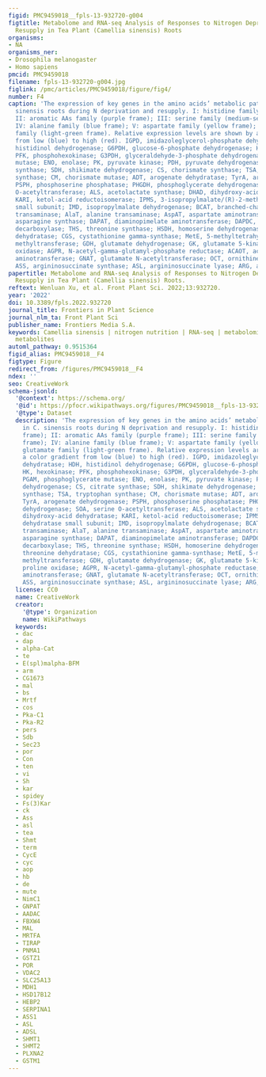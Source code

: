 ```yaml
---
figid: PMC9459018__fpls-13-932720-g004
figtitle: Metabolome and RNA-seq Analysis of Responses to Nitrogen Deprivation and
  Resupply in Tea Plant (Camellia sinensis) Roots
organisms:
- NA
organisms_ner:
- Drosophila melanogaster
- Homo sapiens
pmcid: PMC9459018
filename: fpls-13-932720-g004.jpg
figlink: /pmc/articles/PMC9459018/figure/fig4/
number: F4
caption: 'The expression of key genes in the amino acids’ metabolic pathway in C.
  sinensis roots during N deprivation and resupply. I: histidine family (pink frame);
  II: aromatic AAs family (purple frame); III: serine family (medium-sea-green frame);
  IV: alanine family (blue frame); V: aspartate family (yellow frame); VI: glutamate
  family (light-green frame). Relative expression levels are shown by a color gradient
  from low (blue) to high (red). IGPD, imidazoleglycerol-phosphate dehydratase; HDH,
  histidinol dehydrogenase; G6PDH, glucose-6-phosphate dehydrogenase; HK, hexokinase;
  PFK, phosphohexokinase; G3PDH, glyceraldehyde-3-phosphate dehydrogenase; PGAM, phosphoglycerate
  mutase; ENO, enolase; PK, pyruvate kinase; PDH, pyruvate dehydrogenase; CS, citrate
  synthase; SDH, shikimate dehydrogenase; CS, chorismate synthase; TSA, tryptophan
  synthase; CM, chorismate mutase; ADT, arogenate dehydratase; TyrA, arogenate dehydrogenase;
  PSPH, phosphoserine phosphatase; PHGDH, phosphoglycerate dehydrogenase; SOA, serine
  O-acetyltransferase; ALS, acetolactate synthase; DHAD, dihydroxy-acid dehydratase;
  KARI, ketol-acid reductoisomerase; IPMS, 3-isopropylmalate/(R)-2-methylmalate dehydratase
  small subunit; IMD, isopropylmalate dehydrogenase; BCAT, branched-chain-amino-acid
  transaminase; AlaT, alanine transaminase; AspAT, aspartate aminotransferase; ASN,
  asparagine synthase; DAPAT, diaminopimelate aminotransferase; DAPDC, diaminopimelate
  decarboxylase; THS, threonine synthase; HSDH, homoserine dehydrogenase; THAL, threonine
  dehydratase; CGS, cystathionine gamma-synthase; MetE, 5-methyltetrahydropteroyltriglutamate-homocysteine
  methyltransferase; GDH, glutamate dehydrogenase; GK, glutamate 5-kinase; POX, proline
  oxidase; AGPR, N-acetyl-gamma-glutamyl-phosphate reductase; ACAOT, acetylornithine
  aminotransferase; GNAT, glutamate N-acetyltransferase; OCT, ornithine carbamoyltransferase;
  ASS, argininosuccinate synthase; ASL, argininosuccinate lyase; ARG, arginase.'
papertitle: Metabolome and RNA-seq Analysis of Responses to Nitrogen Deprivation and
  Resupply in Tea Plant (Camellia sinensis) Roots.
reftext: Wenluan Xu, et al. Front Plant Sci. 2022;13:932720.
year: '2022'
doi: 10.3389/fpls.2022.932720
journal_title: Frontiers in Plant Science
journal_nlm_ta: Front Plant Sci
publisher_name: Frontiers Media S.A.
keywords: Camellia sinensis | nitrogen nutrition | RNA-seq | metabolomics | secondary
  metabolites
automl_pathway: 0.9515364
figid_alias: PMC9459018__F4
figtype: Figure
redirect_from: /figures/PMC9459018__F4
ndex: ''
seo: CreativeWork
schema-jsonld:
  '@context': https://schema.org/
  '@id': https://pfocr.wikipathways.org/figures/PMC9459018__fpls-13-932720-g004.html
  '@type': Dataset
  description: 'The expression of key genes in the amino acids’ metabolic pathway
    in C. sinensis roots during N deprivation and resupply. I: histidine family (pink
    frame); II: aromatic AAs family (purple frame); III: serine family (medium-sea-green
    frame); IV: alanine family (blue frame); V: aspartate family (yellow frame); VI:
    glutamate family (light-green frame). Relative expression levels are shown by
    a color gradient from low (blue) to high (red). IGPD, imidazoleglycerol-phosphate
    dehydratase; HDH, histidinol dehydrogenase; G6PDH, glucose-6-phosphate dehydrogenase;
    HK, hexokinase; PFK, phosphohexokinase; G3PDH, glyceraldehyde-3-phosphate dehydrogenase;
    PGAM, phosphoglycerate mutase; ENO, enolase; PK, pyruvate kinase; PDH, pyruvate
    dehydrogenase; CS, citrate synthase; SDH, shikimate dehydrogenase; CS, chorismate
    synthase; TSA, tryptophan synthase; CM, chorismate mutase; ADT, arogenate dehydratase;
    TyrA, arogenate dehydrogenase; PSPH, phosphoserine phosphatase; PHGDH, phosphoglycerate
    dehydrogenase; SOA, serine O-acetyltransferase; ALS, acetolactate synthase; DHAD,
    dihydroxy-acid dehydratase; KARI, ketol-acid reductoisomerase; IPMS, 3-isopropylmalate/(R)-2-methylmalate
    dehydratase small subunit; IMD, isopropylmalate dehydrogenase; BCAT, branched-chain-amino-acid
    transaminase; AlaT, alanine transaminase; AspAT, aspartate aminotransferase; ASN,
    asparagine synthase; DAPAT, diaminopimelate aminotransferase; DAPDC, diaminopimelate
    decarboxylase; THS, threonine synthase; HSDH, homoserine dehydrogenase; THAL,
    threonine dehydratase; CGS, cystathionine gamma-synthase; MetE, 5-methyltetrahydropteroyltriglutamate-homocysteine
    methyltransferase; GDH, glutamate dehydrogenase; GK, glutamate 5-kinase; POX,
    proline oxidase; AGPR, N-acetyl-gamma-glutamyl-phosphate reductase; ACAOT, acetylornithine
    aminotransferase; GNAT, glutamate N-acetyltransferase; OCT, ornithine carbamoyltransferase;
    ASS, argininosuccinate synthase; ASL, argininosuccinate lyase; ARG, arginase.'
  license: CC0
  name: CreativeWork
  creator:
    '@type': Organization
    name: WikiPathways
  keywords:
  - dac
  - dap
  - alpha-Cat
  - te
  - E(spl)malpha-BFM
  - arm
  - CG1673
  - mal
  - bs
  - Mrtf
  - cos
  - Pka-C1
  - Pka-R2
  - pers
  - Sdb
  - Sec23
  - por
  - Con
  - ten
  - vi
  - Sh
  - kar
  - spidey
  - Fs(3)Kar
  - ck
  - Ass
  - asl
  - tea
  - Shmt
  - term
  - CycE
  - cyc
  - aop
  - hb
  - de
  - mute
  - NimC1
  - GNPAT
  - AADAC
  - FBXW4
  - MAL
  - MRTFA
  - TIRAP
  - PNMA1
  - GSTZ1
  - POR
  - VDAC2
  - SLC25A13
  - MDH1
  - HSD17B12
  - HEBP2
  - SERPINA1
  - ASS1
  - ASL
  - ADSL
  - SHMT1
  - SHMT2
  - PLXNA2
  - GSTM1
---
```

